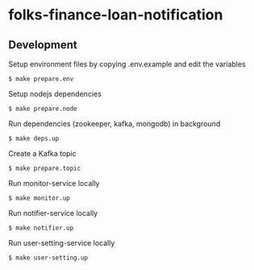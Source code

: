 # folks-finance-loan-notification

## Development
Setup environment files by copying .env.example and edit the variables
```shell
$ make prepare.env
```

Setup nodejs dependencies
```shell
$ make prepare.node
```

Run dependencies (zookeeper, kafka, mongodb) in background
```shell
$ make deps.up
```

Create a Kafka topic
```shell
$ make prepare.topic
```

Run monitor-service locally
```shell
$ make monitor.up
```

Run notifier-service locally
```shell
$ make notifier.up
```

Run user-setting-service locally
```shell
$ make user-setting.up
```
